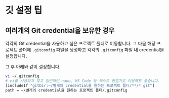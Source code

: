 # 깃 설정 팁

## 여러개의 Git credential을 보유한 경우

각각의 Git credential을 사용하고 싶은 프로젝트 폴더로 이동합니다. 그 다음 해당 프로젝트 폴더에 `.gitconfig` 파일을 생성하고 각각의 `.gitconfig` 파일 내 credential을 설정합니다.

그 후 아래와 같이 설정합니다.

```bash
vi ~/.gitconfig
# vi를 사용하지 않고 일반적인 nano, VS Code 등 텍스트 편집기로 이용해도 좋습니다.
[includeIf "gitDir:~/별개의 credential을 원하는 프로젝트 폴더/**/*.git"]
path = ~/별개의 credential을 원하는 프로젝트 폴더/.gitconfig
```
